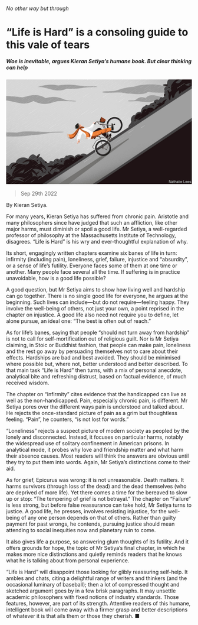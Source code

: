 ###### No other way but through

# “Life is Hard” is a consoling guide to this vale of tears 

##### Woe is inevitable, argues Kieran Setiya’s humane book. But clear thinking can help 

![image](images/20221001_CUD001.jpg) 

> Sep 29th 2022 

 By Kieran Setiya. 

For many years, Kieran Setiya has suffered from chronic pain. Aristotle and many philosophers since have judged that such an affliction, like other major harms, must diminish or spoil a good life. Mr Setiya, a well-regarded professor of philosophy at the Massachusetts Institute of Technology, disagrees. “Life is Hard” is his wry and ever-thoughtful explanation of why. 

Its short, engagingly written chapters examine six banes of life in turn: infirmity (including pain), loneliness, grief, failure, injustice and “absurdity”, or a sense of life’s futility. Everyone faces some of them at one time or another. Many people face several all the time. If suffering is in practice unavoidable, how is a good life possible? 

A good question, but Mr Setiya aims to show how living well and hardship can go together. There is no single good life for everyone, he argues at the beginning. Such lives can include—but do not require—feeling happy. They involve the well-being of others, not just your own, a point reprised in the chapter on injustice. A good life also need not require you to define, let alone pursue, an ideal one: “The best is often out of reach.” 

As for life’s banes, saying that people “should not turn away from hardship” is not to call for self-mortification out of religious guilt. Nor is Mr Setiya claiming, in Stoic or Buddhist fashion, that people can make pain, loneliness and the rest go away by persuading themselves not to care about their effects. Hardships are bad and best avoided. They should be minimised where possible but, where not, better understood and better described. To that main task “Life is Hard” then turns, with a mix of personal anecdote, analytical bite and refreshing distrust, based on factual evidence, of much received wisdom. 

The chapter on “Infirmity” cites evidence that the handicapped can live as well as the non-handicapped. Pain, especially chronic pain, is different. Mr Setiya pores over the different ways pain is understood and talked about. He rejects the once-standard picture of pain as a grim but thoughtless feeling. “Pain”, he counters, “is not lost for words.” 

“Loneliness” rejects a suspect picture of modern society as peopled by the lonely and disconnected. Instead, it focuses on particular harms, notably the widespread use of solitary confinement in American prisons. In analytical mode, it probes why love and friendship matter and what harm their absence causes. Most readers will think the answers are obvious until they try to put them into words. Again, Mr Setiya’s distinctions come to their aid. 

As for grief, Epicurus was wrong: it is not unreasonable. Death matters. It harms survivors (through loss of the dead) and the dead themselves (who are deprived of more life). Yet there comes a time for the bereaved to slow up or stop: “The tempering of grief is not betrayal.” The chapter on “Failure” is less strong, but before false reassurance can take hold, Mr Setiya turns to justice. A good life, he presses, involves resisting injustice, for the well-being of any one person depends on that of others. Rather than guilty payment for past wrongs, he contends, pursuing justice should mean attending to social inequities now and planetary ruin to come. 

It also gives life a purpose, so answering glum thoughts of its futility. And it offers grounds for hope, the topic of Mr Setiya’s final chapter, in which he makes more nice distinctions and quietly reminds readers that he knows what he is talking about from personal experience. 

“Life is Hard” will disappoint those looking for glibly reassuring self-help. It ambles and chats, citing a delightful range of writers and thinkers (and the occasional luminary of baseball); then a lot of compressed thought and sketched argument goes by in a few brisk paragraphs. It may unsettle academic philosophers with fixed notions of industry standards. Those features, however, are part of its strength. Attentive readers of this humane, intelligent book will come away with a firmer grasp and better descriptions of whatever it is that ails them or those they cherish. ■

